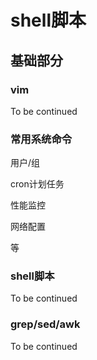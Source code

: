 # shell脚本

## 基础部分

### vim

To be continued

### 常用系统命令

用户/组

cron计划任务

性能监控

网络配置

等

### shell脚本

To be continued

### grep/sed/awk

To be continued